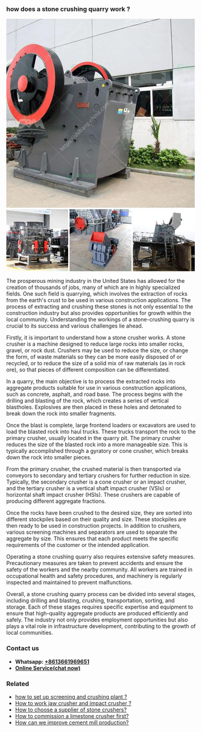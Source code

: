 <h3>how does a stone crushing quarry work ?</h3><img src='1701746067.jpg' alt=''><p>The prosperous mining industry in the United States has allowed for the creation of thousands of jobs, many of which are in highly specialized fields. One such field is quarrying, which involves the extraction of rocks from the earth's crust to be used in various construction applications. The process of extracting and crushing these stones is not only essential to the construction industry but also provides opportunities for growth within the local community. Understanding the workings of a stone-crushing quarry is crucial to its success and various challenges lie ahead.</p><p>Firstly, it is important to understand how a stone crusher works. A stone crusher is a machine designed to reduce large rocks into smaller rocks, gravel, or rock dust. Crushers may be used to reduce the size, or change the form, of waste materials so they can be more easily disposed of or recycled, or to reduce the size of a solid mix of raw materials (as in rock ore), so that pieces of different composition can be differentiated.</p><p>In a quarry, the main objective is to process the extracted rocks into aggregate products suitable for use in various construction applications, such as concrete, asphalt, and road base. The process begins with the drilling and blasting of the rock, which creates a series of vertical blastholes. Explosives are then placed in these holes and detonated to break down the rock into smaller fragments.</p><p>Once the blast is complete, large frontend loaders or excavators are used to load the blasted rock into haul trucks. These trucks transport the rock to the primary crusher, usually located in the quarry pit. The primary crusher reduces the size of the blasted rock into a more manageable size. This is typically accomplished through a gyratory or cone crusher, which breaks down the rock into smaller pieces.</p><p>From the primary crusher, the crushed material is then transported via conveyors to secondary and tertiary crushers for further reduction in size. Typically, the secondary crusher is a cone crusher or an impact crusher, and the tertiary crusher is a vertical shaft impact crusher (VSIs) or horizontal shaft impact crusher (HSIs). These crushers are capable of producing different aggregate fractions.</p><p>Once the rocks have been crushed to the desired size, they are sorted into different stockpiles based on their quality and size. These stockpiles are then ready to be used in construction projects. In addition to crushers, various screening machines and separators are used to separate the aggregate by size. This ensures that each product meets the specific requirements of the customer or the intended application.</p><p>Operating a stone crushing quarry also requires extensive safety measures. Precautionary measures are taken to prevent accidents and ensure the safety of the workers and the nearby community. All workers are trained in occupational health and safety procedures, and machinery is regularly inspected and maintained to prevent malfunctions.</p><p>Overall, a stone crushing quarry process can be divided into several stages, including drilling and blasting, crushing, transportation, sorting, and storage. Each of these stages requires specific expertise and equipment to ensure that high-quality aggregate products are produced efficiently and safely. The industry not only provides employment opportunities but also plays a vital role in infrastructure development, contributing to the growth of local communities.</p><h3>Contact us</h3><ul><li><strong>Whatsapp:&nbsp;<a href="https://wa.me/8613661969651">+8613661969651</a></strong></li><li><a href="https://swt.shibang-china.com/?git&amp;zhl&amp;how does a stone crushing quarry work "><strong>Online Service(chat now)</strong></a></li></ul><h3>Related</h3><ul><li><a href='how to set up screening and crushing plant .md'>how to set up screening and crushing plant ?</a></li><li><a href='How to work jaw crusher and impact crusher .md'>How to work jaw crusher and impact crusher ?</a></li><li><a href='How to choose a supplier of stone crushers.md'>How to choose a supplier of stone crushers?</a></li><li><a href='How to commission a limestone crusher first.md'>How to commission a limestone crusher first?</a></li><li><a href='How can we improve cement mill production.md'>How can we improve cement mill production?</a></li></ul>